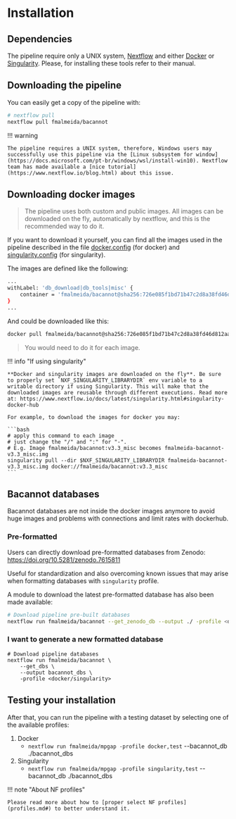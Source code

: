 # Installation

## Dependencies

The pipeline require only a UNIX system, [Nextflow](https://www.nextflow.io/docs/latest/index.html#) and either [Docker](https://www.docker.com/) or [Singularity](https://sylabs.io/docs/). Please, for installing these tools refer to their manual.

## Downloading the pipeline

You can easily get a copy of the pipeline with:

```bash
# nextflow pull
nextflow pull fmalmeida/bacannot
```

!!! warning
    
    The pipeline requires a UNIX system, therefore, Windows users may successfully use this pipeline via the [Linux subsystem for window](https://docs.microsoft.com/pt-br/windows/wsl/install-win10). Nextflow team has made available a [nice tutorial](https://www.nextflow.io/blog.html) about this issue.

## Downloading docker images

> The pipeline uses both custom and public images.
> All images can be downloaded on the fly, automatically by nextflow, and this is the recommended way to do it.

If you want to download it yourself, you can find all the images used in the pipeline described in the file [docker.config](https://github.com/fmalmeida/bacannot/blob/master/conf/docker.config) (for docker) and [singularity.config](https://github.com/fmalmeida/bacannot/blob/master/conf/singularity.config) (for singularity).

The images are defined like the following:

```bash
...
withLabel: 'db_download|db_tools|misc' {
    container = 'fmalmeida/bacannot@sha256:726e085f1bd71b47c2d8a38fd46d812aab7eb8978bab7bf3cde3aa2b7b3e0f2c'
}
...
```

And could be downloaded like this:

```bash
docker pull fmalmeida/bacannot@sha256:726e085f1bd71b47c2d8a38fd46d812aab7eb8978bab7bf3cde3aa2b7b3e0f2c
```

> You would need to do it for each image.

!!! info "If using singularity"

    **Docker and singularity images are downloaded on the fly**. Be sure to properly set `NXF_SINGULARITY_LIBRARYDIR` env variable to a writable directory if using Singularity. This will make that the downloaded images are reusable through different executions. Read more at: https://www.nextflow.io/docs/latest/singularity.html#singularity-docker-hub

    For example, to download the images for docker you may:

    ```bash
    # apply this command to each image
    # just change the "/" and ":" for "-".
    # E.g. Image fmalmeida/bacannot:v3.3_misc becomes fmalmeida-bacannot-v3.3_misc.img
    singularity pull --dir $NXF_SINGULARITY_LIBRARYDIR fmalmeida-bacannot-v3.3_misc.img docker://fmalmeida/bacannot:v3.3_misc
    ```

## Bacannot databases

Bacannot databases are not inside the docker images anymore to avoid huge images and problems with connections and limit rates with dockerhub.

### Pre-formatted

Users can directly download pre-formatted databases from Zenodo: https://doi.org/10.5281/zenodo.7615811

Useful for standardization and also overcoming known issues that may arise when formatting databases with `singularity` profile.

A module to download the latest pre-formatted database has also been made available:

```bash
# Download pipeline pre-built databases
nextflow run fmalmeida/bacannot --get_zenodo_db --output ./ -profile <docker/singularity>
```

### I want to generate a new formatted database

```{bash .annotate hl_lines="5"}
# Download pipeline databases
nextflow run fmalmeida/bacannot \
    --get_dbs \
    --output bacannot_dbs \
    -profile <docker/singularity>
```

## Testing your installation

After that, you can run the pipeline with a testing dataset by selecting one of the available profiles: 

1. Docker
    * `nextflow run fmalmeida/mpgap -profile docker,test` --bacannot_db ./bacannot_dbs
2. Singularity
    * `nextflow run fmalmeida/mpgap -profile singularity,test` --bacannot_db ./bacannot_dbs

!!! note "About NF profiles"

    Please read more about how to [proper select NF profiles](profiles.md#) to better understand it.
